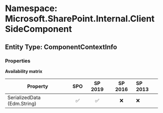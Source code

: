 # Namespace: Microsoft.SharePoint.Internal.ClientSideComponent

## Entity Type: ComponentContextInfo

### Properties

**Availability matrix**

Property | SPO | SP 2019 | SP 2016 | SP 2013
----------|:---:|:-------:|:-------:|:-------
SerializedData (Edm.String) | ✅ | ✅ | ❌ | ❌

